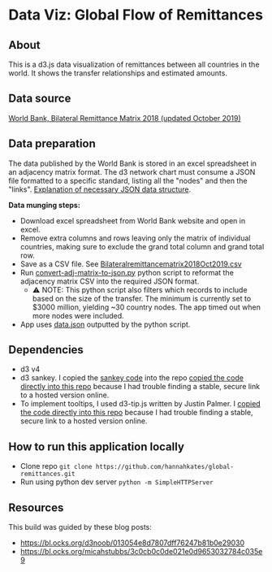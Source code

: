 # Data Viz: Global Flow of Remittances

## About
This is a d3.js data visualization of remittances between all countries in the world. It shows the transfer relationships and estimated amounts.

## Data source
[World Bank, Bilateral Remittance Matrix 2018 (updated October 2019)](https://www.worldbank.org/en/topic/labormarkets/brief/migration-and-remittances)

## Data preparation
The data published by the World Bank is stored in an excel spreadsheet in an adjacency matrix format. The d3 network chart must consume a JSON file formatted to a specific standard, listing all the "nodes" and then the "links". [Explanation of necessary JSON data structure](https://www.d3-graph-gallery.com/graph/network_data_format.html).

**Data munging steps:**
- Download excel spreadsheet from World Bank website and open in excel.
- Remove extra columns and rows leaving only the matrix of individual countries, making sure to exclude the grand total column and grand total row.
- Save as a CSV file. See [Bilateralremittancematrix2018Oct2019.csv](https://github.com/hannahkates/global-remittances/blob/master/data/Bilateralremittancematrix2018Oct2019.csv)
- Run [convert-adj-matrix-to-json.py](https://github.com/hannahkates/global-remittances/blob/master/data/convert-adj-matrix-to-json.py) python script to reformat the adjacency matrix CSV into the required JSON format.
  - :warning: NOTE: This python script also filters which records to include based on the size of the transfer. The minimum is currently set to $3000 million, yielding ~30 country nodes. The app timed out when more nodes were included.
- App uses [data.json](https://github.com/hannahkates/global-remittances/blob/master/data/data.json) outputted by the python script.

## Dependencies
- d3 v4
- d3 sankey. I copied the [sankey code](https://github.com/d3/d3-plugins/tree/master/sankey) into the repo [copied the code directly into this repo](https://github.com/hannahkates/global-remittances/blob/master/js/sankey.js) because I had trouble finding a stable, secure link to a hosted version online.
- To implement tooltips, I used d3-tip.js written by Justin Palmer. I [copied the code directly into this repo](https://github.com/hannahkates/nyc-water/blob/master/js/d3-tip.js) because I had trouble finding a stable, secure link to a hosted version online.

## How to run this application locally
- Clone repo `git clone https://github.com/hannahkates/global-remittances.git`
- Run using python dev server `python -m SimpleHTTPServer`

## Resources
This build was guided by these blog posts:
- https://bl.ocks.org/d3noob/013054e8d7807dff76247b81b0e29030
- https://bl.ocks.org/micahstubbs/3c0cb0c0de021e0d9653032784c035e9
